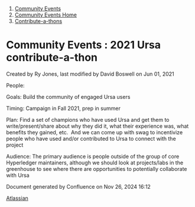 1. [Community Events](index.html)
2. [Community Events Home](Community-Events-Home_21790731.html)
3. [Contribute-a-thons](Contribute-a-thons_21790837.html)

# Community Events : 2021 Ursa contribute-a-thon

Created by Ry Jones, last modified by David Boswell on Jun 01, 2021

People:

Goals: Build the community of engaged Ursa users

Timing: Campaign in Fall 2021, prep in summer

Plan: Find a set of champions who have used Ursa and get them to write/present/share about why they did it, what their experience was, what benefits they gained, etc.  And we can come up with swag to incentivize people who have used and/or contributed to Ursa to connect with the project

Audience: The primary audience is people outside of the group of core Hyperledger maintainers, although we should look at projects/labs in the greenhouse to see where there are opportunities to potentially collaborate with Ursa

Document generated by Confluence on Nov 26, 2024 16:12

[Atlassian](http://www.atlassian.com/)
